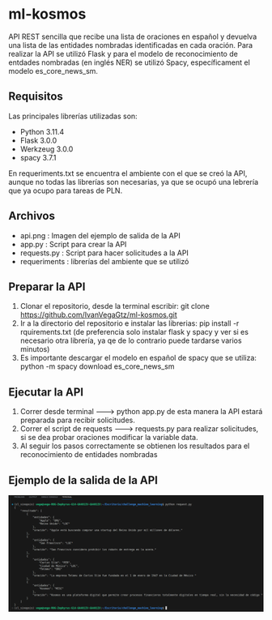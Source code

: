 # ml-kosmos
API REST sencilla que recibe una lista de oraciones en español y devuelva una lista de las entidades nombradas identificadas en cada oración. Para realizar la API se utilizó Flask y para el modelo de reconocimiento de entdades nombradas (en inglés NER) se utilizó Spacy, específicament el modelo es_core_news_sm.

## Requisitos
Las principales librerías utilizadas son:
- Python 3.11.4
- Flask 3.0.0
- Werkzeug 3.0.0
- spacy 3.7.1

En requeriments.txt se encuentra el ambiente con el que se creó la API, aunque no todas las librerías son necesarias, ya que se ocupó una lebrería que ya ocupo para tareas de PLN.

## Archivos

- api.png : Imagen del ejemplo de salida de la API
- app.py : Script para crear la API
- requests.py : Script para hacer solicitudes a la API
- requeriments : librerías del ambiente que se utilizó


## Preparar la API

1. Clonar el repositorio, desde la terminal escribir: git clone https://github.com/IvanVegaGtz/ml-kosmos.git
2. Ir a la directorio del repositorio e instalar las librerias: pip install -r rquirements.txt (de preferencia solo instalar flask y spacy y ver si es necesario otra librería, ya qe de lo contrario puede tardarse varios minutos)
3. Es importante descargar el modelo en español de spacy que se utiliza: python -m spacy download es_core_news_sm


## Ejecutar la API
1. Correr desde terminal ---> python app.py de esta manera la API estará preparada para recibir solicitudes.
2. Correr el script de requests ---> requests.py  para realizar solicitudes, si se dea probar oraciones modificar la variable data.
3. Al seguir los pasos correctamente se obtienen los resultados para el reconocimiento de entidades nombradas

## Ejemplo de la salida de la API
![Salida de API](https://github.com/IvanVegaGtz/ml-kosmos/blob/main/api.png)


